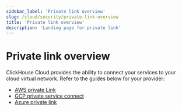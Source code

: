 ```yaml
---
sidebar_label: 'Private link overview'
slug: /cloud/security/private-link-overview
title: 'Private link overview'
description: 'Landing page for private link'
---
```


# Private link overview

ClickHouse Cloud provides the ability to connect your services to your cloud virtual network. Refer to the guides below for your provider:

- [AWS private Link](/manage/security/aws-privatelink)
- [GCP private service connect](/manage/security/gcp-private-service-connect)
- [Azure private link](/cloud/security/azure-privatelink)
